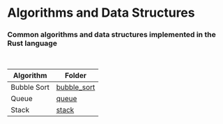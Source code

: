 # Algorithms and Data Structures

### Common algorithms and data structures implemented in the Rust language

<br />

| Algorithm  | Folder |
| ------------- | ------------- |
| Bubble Sort  | <a href="./bubble_sort">bubble_sort</a>  |
| Queue  | <a href="./queue">queue</a> |
| Stack | <a href="./stack">stack</a> |
